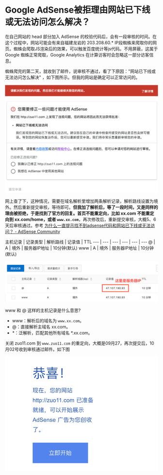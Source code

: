 # Google AdSense被拒理由网站已下线或无法访问怎么解决？
在自己网站的 head 部分加入 AdSense 的校验代码后，会有一段审核的时间。在这个过程中，网站可能会有来自福建龙岩的 203.208.60.* IP段蜘蛛来爬取你的网页。蜘蛛会爬取JS渲染后的效果，可以触发百度统计等js代码。不用屏蔽，这属于 Google 蜘蛛正常爬取，Google Analytics 在计算访客时会忽略这一部分访客信息。

蜘蛛爬完的第二天，就收到了邮件，说审核不通过，看了下原因："网站已下线或无法访问怎么解决" ，如下图所示。但我的网站是确定可以正常访问的。

![网站已下线或无法访问怎么解决](../../../images/blog/seo/google_ad_1.png)

网上查了下，这种情况，需要在域名解析里增加两条解析记录，解析路线设置为境外。然后重新提交审核，等待即可。**但我加了解析后，等了一段时间，又是同样的理由被拒绝，于是找到了官方的回复。首页不能重定向，比如 xx.com 不能重定向到 xx.com/home，或者 `www.xx.com`**，再次修改后，重新提交审核，大概5、6天后审核通过。参考 [为什么一直提示找不到adsense代码和网站已下线或无法访问？ - AdSense Community](https://support.google.com/adsense/thread/43647550?hl=zh-Hans)

主机记录 | 记录类型 | 解析路线 | 记录值 | TTL
--- | --- | --- | --- | --- | ---
@ | A | 境外 | 服务器IP地址 | 10分钟(默认) 
www | A | 境外 | 服务器IP地址 | 10分钟(默认) 

![域名解析.png](../../../images/blog/seo/google_ad_2.png)

www 和 @ 这样的主机记录是什么意思?
- www：解析后的域名为 `www.xx.com`。
- @：直接解析主域名 xx.com。
- *：泛解析，匹配其他所有域名 *.xx.com。

关闭 zuo11.com 到 `www.zuo11.com` 的重定向，大概是09月27，再次提交后，10月02号收到审核通过邮件。如下图

![google_ad.jpg](../../../images/blog/seo/google_ad.jpg)